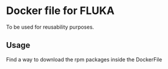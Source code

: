 # Docker file for FLUKA

To be used for reusability purposes.

## Usage
Find a way to download the rpm packages inside the DockerFile
